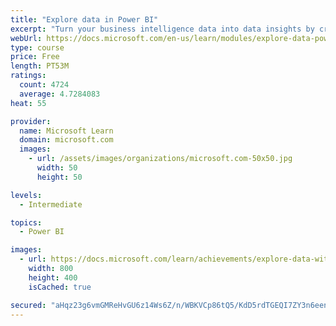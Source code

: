 ```yaml
---
title: "Explore data in Power BI"
excerpt: "Turn your business intelligence data into data insights by creating and configuring Power BI dashboards."
webUrl: https://docs.microsoft.com/en-us/learn/modules/explore-data-power-bi/
type: course
price: Free
length: PT53M
ratings:
  count: 4724
  average: 4.7284083
heat: 55

provider:
  name: Microsoft Learn
  domain: microsoft.com
  images:
    - url: /assets/images/organizations/microsoft.com-50x50.jpg
      width: 50
      height: 50

levels:
  - Intermediate

topics:
  - Power BI

images:
  - url: https://docs.microsoft.com/learn/achievements/explore-data-with-power-bi-desktop-social.png
    width: 800
    height: 400
    isCached: true

secured: "aHqz23g6vmGMReHvGU6z14Ws6Z/n/WBKVCp86tQ5/KdD5rdTGEQI7ZY3n6eenVdhJ8XfU3YjzwCsd2R2nX5PGBmLbYxvjf/VMcp9c1MXVb3giFTS4P0XumswWcHZIUhhy9xbOtRRlZfzw7MJ95DFfCPAz5VgBYDnUQjA/S+5SbDzZVR1hUU/vLrsMeBJIs8YBrGZkHEixXQHdkS4nMCmfWireM3STim5UOrMyi2womZQoL6TzN11urUWiNF3ZwVfju0SaBz95DdFswtecdGqYlTf9HTdL9bBZbQuZnj2nnAjRPsdfcumbWavkpJDSZTB4WsuTwS32abfS+AOciwhblfI4zOYoCg8Em0xpPlNWVgsRHuXu9bQLDDYxMYEzpIDtYWyFj5tXrrCQXqXth76dwZr0afCpVU4UFNOtjY3Poc=;demcRABTH8vr8ZE2Z2R70Q=="
---
```


